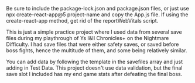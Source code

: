 Be sure to include the package-lock.json and package.json files, or just use npx create-react-app@5 project-name and copy the App.js file. If using the create-react-app method, get rid of the reportWebVitals script.

This is just a simple practice project where I used data from several save files during my playthrough of Ys I&II Chronicles+ on the Nightmare Difficulty. I had save files that were either safety saves, or saved before boss fights, hence the multitude of them, and some being relatively similar.

You can add data by following the template in the savefiles array and just adding in Test Data. This project doesn't use data validation, but the final save slot I included has my end game stats after defeating the final boss.
